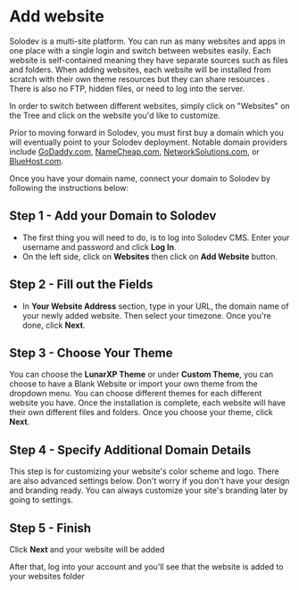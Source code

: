 # Add website

Solodev is a multi-site platform. You can run as many websites and apps in one place with a single login and switch between websites easily. Each website is self-contained meaning they have separate sources such as files and folders. When adding websites, each website will be installed from scratch with their own theme resources but they can share resources . There is also no FTP, hidden files, or need to log into the server.

In order to switch between different websites, simply click on "Websites" on the Tree and click on the website you'd like to customize. 

Prior to moving forward in Solodev, you must first buy a domain which you will eventually point to your Solodev deployment. Notable domain providers include <a href="https://www.godaddy.com/">GoDaddy.com</a>, <a href="https://www.namecheap.com/">NameCheap.com</a>, <a href="https://www.networksolutions.com/">NetworkSolutions.com</a>, or <a href="https://www.bluehost.com/">BlueHost.com</a>.

Once you have your domain name, connect your domain to Solodev by following the instructions below:

## Step 1 - Add your Domain to Solodev

* The first thing you will need to do, is to log into Solodev CMS. Enter your username and password and click **Log In**.
* On the left side, click on **Websites** then click on **Add Website** button.

## Step 2 - Fill out the Fields

* In **Your Website Address** section, type in your URL, the domain name of your newly added website. Then select your timezone. Once you're done, click **Next**.

## Step 3 - Choose Your Theme

You can choose the **LunarXP Theme** or under **Custom Theme**, you can choose to have a Blank Website or import your own theme from the dropdown menu. You can choose different themes for each different website you have. Once the installation is complete, each website will have their own different files and folders. Once you choose your theme, click **Next**.

## Step 4 - Specify Additional Domain Details

This step is for customizing your website's color scheme and logo. There are also advanced settings below. Don't worry if you don't have your design and branding ready. You can always customize your site's branding later by going to settings.

## Step 5 - Finish

Click **Next** and your website will be added

After that, log into your account and you'll see that the website is added to your websites folder
